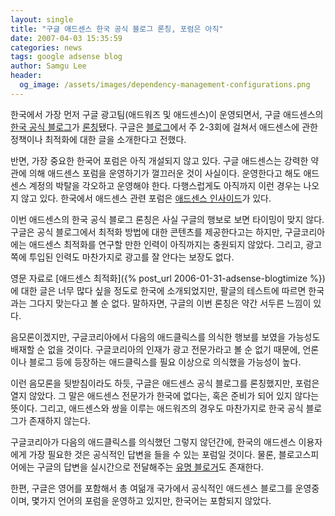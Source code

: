 ```yaml
---
layout: single
title: "구글 애드센스 한국 공식 블로그 론칭, 포럼은 아직"
date: 2007-04-03 15:35:59
categories: news
tags: google adsense blog
author: Samgu Lee
header:
  og_image: /assets/images/dependency-management-configurations.png
---
```


한국에서 가장 먼저 구글 광고팀(애드워즈 및 애드센스)이 운영되면서, 구글 애드센스의 [한국 공식 블로그](http://adsense-ko.googleblog.com/)가 [론칭](http://adsense.googleblog.com/2007/04/inside-adsense-launches-in-korean.html)됐다. 구글은 [블로그](http://adsense-ko.googleblog.com/2007/03/inside-adsense.html)에서 주 2-3회에 걸쳐서 애드센스에 관한 정책이나 최적화에 대한 글을 소개한다고 전했다.

반면, 가장 중요한 한국어 포럼은 아직 개설되지 않고 있다. 구글 애드센스는 강력한 약관에 의해 애드센스 포럼을 운영하기가 껄끄러운 것이 사실이다. 운영한다고 해도 애드센스 계정의 박탈을 각오하고 운영해야 한다. 다행스럽게도 아직까지 이런 경우는 나오지 않고 있다. 한국에서 애드센스 관련 포럼은 [애드센스 인사이드](http://adsense-ko.com/)가 있다.

이번 애드센스의 한국 공식 블로그 론칭은 사실 구글의 행보로 보면 타이밍이 맞지 않다. 구글은 공식 블로그에서 최적화 방법에 대한 콘텐츠를 제공한다고는 하지만, 구글코리아에는 애드센스 최적화를 연구할 만한 인력이 아직까지는 충원되지 않았다. 그리고, 광고 쪽에 투입된 인력도 마찬가지로 광고를 잘 안다는 보장도 없다.

영문 자료로 [애드센스 최적화]({% post_url 2006-01-31-adsense-blogtimize %})에 대한 글은 너무 많다 싶을 정도로 한국에 소개되었지만, 팔글의 테스트에 따르면 한국과는 그다지 맞는다고 볼 순 없다. 말하자면, 구글의 이번 론칭은 약간 서두른 느낌이 있다.

음모론이겠지만, 구글코리아에서 다음의 애드클릭스를 의식한 행보를 보였을 가능성도 배재할 순 없을 것이다. 구글코리아의 인재가 광고 전문가라고 볼 순 없기 때문에, 언론이나 블로그 등에 등장하는 애드클릭스를 필요 이상으로 의식했을 가능성이 높다.

이런 음모론을 뒷받침이라도 하듯, 구글은 애드센스 공식 블로그를 론칭했지만, 포럼은 열지 않았다. 그 말은 애드센스 전문가가 한국에 없다는, 혹은 준비가 되어 있지 않다는 뜻이다. 그리고, 애드센스와 쌍을 이루는 애드워즈의 경우도 마찬가지로 한국 공식 블로그가 존재하지 않는다.

구글코리아가 다음의 애드클릭스를 의식했던 그렇지 않던간에, 한국의 애드센스 이용자에게 가장 필요한 것은 공식적인 답변을 들을 수 있는 포럼일 것이다. 물론, 블로고스피어에는 구글의 답변을 실시간으로 전달해주는 [유명 블로거](http://www.gaver.org/)도 존재한다.

한편, 구글은 영어를 포함해서 총 여덞개 국가에서 공식적인 애드센스 블로그를 운영중이며, 몇가지 언어의 포럼을 운영하고 있지만, 한국어는 포함되지 않았다.
